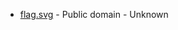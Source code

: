 * [flag.svg](https://commons.wikimedia.org/wiki/File:Nedre_Eiker_komm.svg) - Public domain - Unknown
